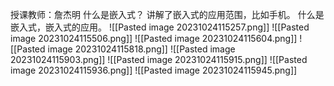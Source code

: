 授课教师：詹杰明
什么是嵌入式？
讲解了嵌入式的应用范围，比如手机。
什么是嵌入式，嵌入式的应用。
![[Pasted image 20231024115257.png]]
![[Pasted image 20231024115506.png]]
![[Pasted image 20231024115604.png]]
![[Pasted image 20231024115818.png]]
![[Pasted image 20231024115903.png]]
![[Pasted image 20231024115915.png]]
![[Pasted image 20231024115936.png]]
![[Pasted image 20231024115945.png]]
